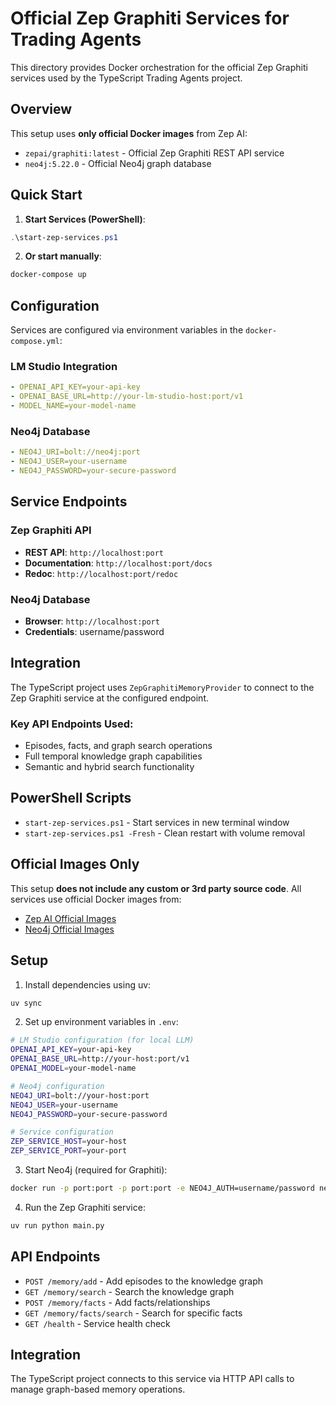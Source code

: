 # Official Zep Graphiti Services for Trading Agents

This directory provides Docker orchestration for the official Zep Graphiti services used by the TypeScript Trading Agents project.

## Overview

This setup uses **only official Docker images** from Zep AI:
- `zepai/graphiti:latest` - Official Zep Graphiti REST API service
- `neo4j:5.22.0` - Official Neo4j graph database

## Quick Start

1. **Start Services (PowerShell)**:
```powershell
.\start-zep-services.ps1
```

2. **Or start manually**:
```bash
docker-compose up
```

## Configuration

Services are configured via environment variables in the `docker-compose.yml`:

### LM Studio Integration
```yaml
- OPENAI_API_KEY=your-api-key
- OPENAI_BASE_URL=http://your-lm-studio-host:port/v1
- MODEL_NAME=your-model-name
```

### Neo4j Database
```yaml
- NEO4J_URI=bolt://neo4j:port
- NEO4J_USER=your-username
- NEO4J_PASSWORD=your-secure-password
```

## Service Endpoints

### Zep Graphiti API
- **REST API**: `http://localhost:port`
- **Documentation**: `http://localhost:port/docs`
- **Redoc**: `http://localhost:port/redoc`

### Neo4j Database
- **Browser**: `http://localhost:port`
- **Credentials**: username/password

## Integration

The TypeScript project uses `ZepGraphitiMemoryProvider` to connect to the Zep Graphiti service at the configured endpoint.

### Key API Endpoints Used:
- Episodes, facts, and graph search operations
- Full temporal knowledge graph capabilities
- Semantic and hybrid search functionality

## PowerShell Scripts

- `start-zep-services.ps1` - Start services in new terminal window
- `start-zep-services.ps1 -Fresh` - Clean restart with volume removal

## Official Images Only

This setup **does not include any custom or 3rd party source code**. All services use official Docker images from:
- [Zep AI Official Images](https://hub.docker.com/r/zepai/graphiti)
- [Neo4j Official Images](https://hub.docker.com/_/neo4j)

## Setup

1. Install dependencies using uv:
```bash
uv sync
```

2. Set up environment variables in `.env`:
```bash
# LM Studio configuration (for local LLM)
OPENAI_API_KEY=your-api-key
OPENAI_BASE_URL=http://your-host:port/v1
OPENAI_MODEL=your-model-name

# Neo4j configuration
NEO4J_URI=bolt://your-host:port
NEO4J_USER=your-username
NEO4J_PASSWORD=your-secure-password

# Service configuration
ZEP_SERVICE_HOST=your-host
ZEP_SERVICE_PORT=your-port
```

3. Start Neo4j (required for Graphiti):
```bash
docker run -p port:port -p port:port -e NEO4J_AUTH=username/password neo4j:5.22.0
```

4. Run the Zep Graphiti service:
```bash
uv run python main.py
```

## API Endpoints

- `POST /memory/add` - Add episodes to the knowledge graph
- `GET /memory/search` - Search the knowledge graph
- `POST /memory/facts` - Add facts/relationships
- `GET /memory/facts/search` - Search for specific facts
- `GET /health` - Service health check

## Integration

The TypeScript project connects to this service via HTTP API calls to manage graph-based memory operations.